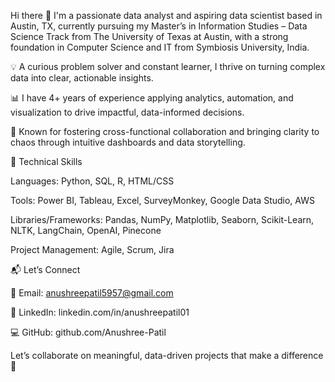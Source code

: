 Hi there 👋
I'm a passionate data analyst and aspiring data scientist based in Austin, TX, currently pursuing my Master’s in Information Studies – Data Science Track from The University of Texas at Austin, with a strong foundation in Computer Science and IT from Symbiosis University, India.

💡 A curious problem solver and constant learner, I thrive on turning complex data into clear, actionable insights.

📊 I have 4+ years of experience applying analytics, automation, and visualization to drive impactful, data-informed decisions.

🤝 Known for fostering cross-functional collaboration and bringing clarity to chaos through intuitive dashboards and data storytelling.

🔧 Technical Skills

Languages: Python, SQL, R, HTML/CSS

Tools: Power BI, Tableau, Excel, SurveyMonkey, Google Data Studio, AWS

Libraries/Frameworks: Pandas, NumPy, Matplotlib, Seaborn, Scikit-Learn, NLTK, LangChain, OpenAI, Pinecone

Project Management: Agile, Scrum, Jira

📬 Let’s Connect

📧 Email: anushreepatil5957@gmail.com

💼 LinkedIn: linkedin.com/in/anushreepatil01

💻 GitHub: github.com/Anushree-Patil

Let’s collaborate on meaningful, data-driven projects that make a difference 🚀
